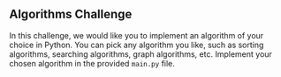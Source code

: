 ## Algorithms Challenge
In this challenge, we would like you to implement an algorithm of your choice in Python. You can pick any algorithm you like, such as sorting algorithms, searching algorithms, graph algorithms, etc. Implement your chosen algorithm in the provided `main.py` file.